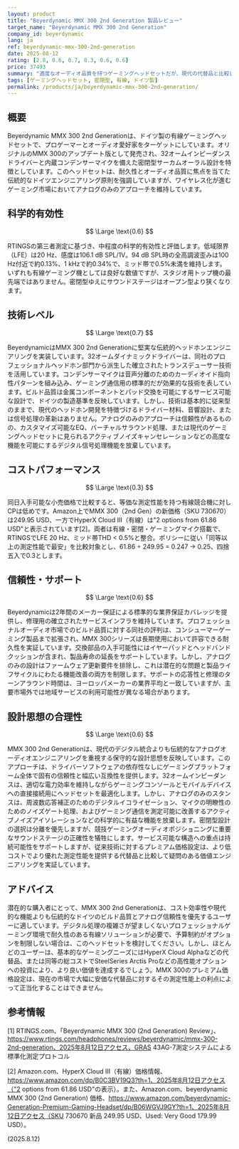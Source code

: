 ```yaml
---
layout: product
title: "Beyerdynamic MMX 300 2nd Generation 製品レビュー"
target_name: "Beyerdynamic MMX 300 2nd Generation"
company_id: beyerdynamic
lang: ja
ref: beyerdynamic-mmx-300-2nd-generation
date: 2025-08-12
rating: [2.8, 0.6, 0.7, 0.3, 0.6, 0.6]
price: 37493
summary: "適度なオーディオ品質を持つゲーミングヘッドセットだが、現代の代替品と比較してコストパフォーマンスは中程度"
tags: [ゲーミングヘッドセット, 密閉型, 有線, ドイツ製]
permalink: /products/ja/beyerdynamic-mmx-300-2nd-generation/
---
```


## 概要

Beyerdynamic MMX 300 2nd Generationは、ドイツ製の有線ゲーミングヘッドセットで、プロゲーマーとオーディオ愛好家をターゲットにしています。オリジナルのMMX 300のアップデート版として発売され、32オームインピーダンスドライバーと内蔵コンデンサーマイクを備えた密閉型サーカムオーラル設計を特徴としています。このヘッドセットは、耐久性とオーディオ品質に焦点を当てた伝統的なドイツエンジニアリング原則を強調していますが、ワイヤレス化が進むゲーミング市場においてアナログのみのアプローチを維持しています。

## 科学的有効性

$$ \Large \text{0.6} $$

RTINGSの第三者測定に基づき、中程度の科学的有効性と評価します。低域限界（LFE）は20 Hz、感度は106.1 dB SPL/1V。94 dB SPL時の全高調波歪みは100 Hz付近で約0.13%、1 kHzで約0.34%で、ミッド帯で0.5%未満を維持します。いずれも有線ゲーミング機としては良好な数値ですが、スタジオ用トップ機の最先端ではありません。密閉型ゆえにサウンドステージはオープン型より狭くなります。

## 技術レベル

$$ \Large \text{0.7} $$

BeyerdynamicはMMX 300 2nd Generationに堅実な伝統的ヘッドホンエンジニアリングを実装しています。32オームダイナミックドライバーは、同社のプロフェッショナルヘッドホン部門から派生した確立されたトランスデューサー技術を活用しています。コンデンサーマイクは音声分離のためのカーディオイド指向性パターンを組み込み、ゲーミング通信用の標準的だが効果的な技術を表しています。ビルド品質は金属コンポーネントとパッド交換を可能にするサービス可能な設計で、ドイツの製造基準を反映しています。しかし、技術は基本的に従来型のままで、現代のヘッドホン開発を特徴づけるドライバー材料、音響設計、または信号処理の革新はありません。アナログのみのアプローチは信頼性があるものの、カスタマイズ可能なEQ、バーチャルサラウンド処理、または現代のゲーミングヘッドセットに見られるアクティブノイズキャンセレーションなどの高度な機能を可能にするデジタル信号処理機能を放棄しています。

## コストパフォーマンス

$$ \Large \text{0.3} $$

同日入手可能な小売価格で比較すると、等価な測定性能を持つ有線競合機に対しCPは低めです。Amazon上でMMX 300（2nd Gen）の新価格（SKU 730670）は249.95 USD、一方でHyperX Cloud III（有線）は"2 options from 61.86 USD"と表示されています[2]。両者は有線・密閉・ゲーミングマイク搭載で、RTINGSでLFE 20 Hz、ミッド帯THD < 0.5%と整合。ポリシーに従い「同等以上の測定性能で最安」を比較対象とし、61.86 ÷ 249.95 = 0.247 → 0.25、四捨五入で0.3とします。

## 信頼性・サポート

$$ \Large \text{0.6} $$

Beyerdynamicは2年間のメーカー保証による標準的な業界保証カバレッジを提供し、修理用の確立されたサービスインフラを維持しています。プロフェッショナルオーディオ市場でのビルド品質に対する同社の評判は、コンシューマーゲーミング製品まで拡張され、MMX 300シリーズは長期使用において許容できる耐久性を実証しています。交換部品の入手可能性にはイヤーパッドとヘッドバンドクッションが含まれ、製品寿命の延長をサポートしています。しかし、アナログのみの設計はファームウェア更新要件を排除し、これは潜在的な問題と製品ライフサイクルにわたる機能改善の両方を制限します。サポートの応答性と修理のターンアラウンド時間は、ヨーロッパメーカーの業界平均と一致していますが、主要市場外では地域サービスの利用可能性が異なる場合があります。

## 設計思想の合理性

$$ \Large \text{0.6} $$

MMX 300 2nd Generationは、現代のデジタル統合よりも伝統的なアナログオーディオエンジニアリングを重視する保守的な設計思想を反映しています。このアプローチは、ドライバーソフトウェアの依存性なしにゲーミングプラットフォーム全体で固有の信頼性と幅広い互換性を提供します。32オームインピーダンスは、適切な電力効率を維持しながらゲーミングコンソールとモバイルデバイスへの直接接続用にヘッドセットを最適化します。しかし、アナログのみのスタンスは、周波数応答補正のためのデジタルイコライゼーション、マイクの明瞭性のためのノイズゲート処理、およびゲーミング通信を測定可能に改善するアクティブノイズアイソレーションなどの科学的に有益な機能を放棄します。密閉型設計の選択は分離を優先しますが、競技ゲーミングオーディオポジショニングに重要なサウンドステージの正確性を犠牲にします。サービス可能な構造への重点は持続可能性をサポートしますが、従来技術に対するプレミアム価格設定は、より低コストでより優れた測定性能を提供する代替品と比較して疑問のある価値エンジニアリングを実証しています。

## アドバイス

潜在的な購入者にとって、MMX 300 2nd Generationは、コスト効率性や現代的な機能よりも伝統的なドイツのビルド品質とアナログ信頼性を優先するユーザーに適しています。デジタル処理の複雑さが望ましくないプロフェッショナルゲーミング環境で耐久性のある有線ソリューションが必要で、予算制約がオプションを制限しない場合は、このヘッドセットを検討してください。しかし、ほとんどのユーザーは、基本的なゲーミングニーズにはHyperX Cloud Alphaなどの代替品、または同等の総コストでSteelSeries Arctis Proなどの高性能オプションへの投資により、より良い価値を達成するでしょう。MMX 300のプレミアム価格設定は、現在の市場で大幅に安価な代替品に対するその測定性能上の利点によって正当化することはできません。

## 参考情報

[1] RTINGS.com、「Beyerdynamic MMX 300 (2nd Generation) Review」、https://www.rtings.com/headphones/reviews/beyerdynamic/mmx-300-2nd-generation、2025年8月12日アクセス、GRAS 43AG-7測定システムによる標準化測定プロトコル

[2] Amazon.com、HyperX Cloud III（有線）価格情報、https://www.amazon.com/dp/B0C3BV19Q3?th=1、2025年8月12日アクセス（"2 options from 61.86 USD"の表示）。また、Amazon.com、beyerdynamic MMX 300 (2nd Generation) 価格、https://www.amazon.com/beyerdynamic-Generation-Premium-Gaming-Headset/dp/B06WGVJ9GY?th=1、2025年8月12日アクセス（SKU 730670 新品 249.95 USD、Used: Very Good 179.99 USD）。

(2025.8.12)